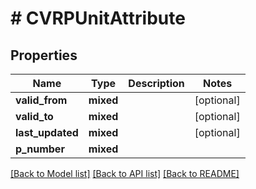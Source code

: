 # # CVRPUnitAttribute

## Properties

Name | Type | Description | Notes
------------ | ------------- | ------------- | -------------
**valid_from** | **mixed** |  | [optional]
**valid_to** | **mixed** |  | [optional]
**last_updated** | **mixed** |  | [optional]
**p_number** | **mixed** |  |

[[Back to Model list]](../../README.md#models) [[Back to API list]](../../README.md#endpoints) [[Back to README]](../../README.md)
